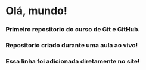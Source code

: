 # Olá, mundo!
### Primeiro repositorio do curso de Git e GitHub.

### Repositorio criado durante uma aula ao vivo!
 
### Essa linha foi adicionada diretamente no site!
